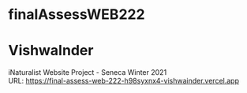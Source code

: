 # finalAssessWEB222
# VishwaInder
iNaturalist Website Project - Seneca Winter 2021 <br>
URL:  https://final-assess-web-222-h98syxnx4-vishwainder.vercel.app
